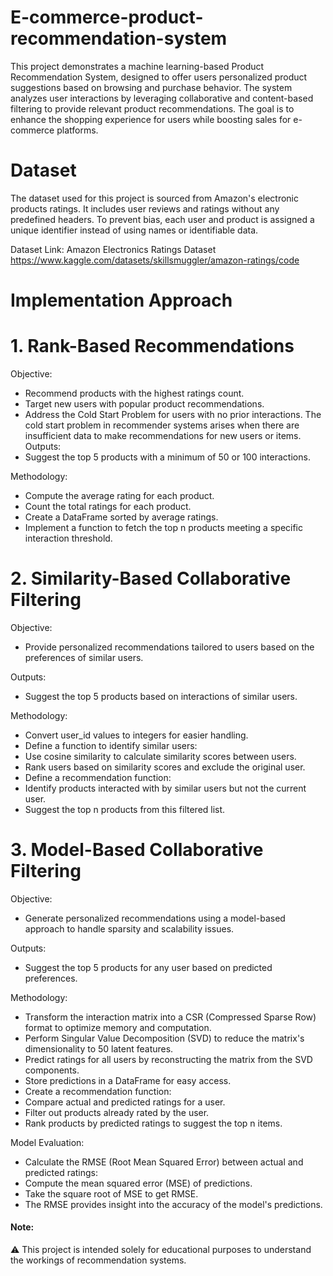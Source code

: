 # E-commerce-product-recommendation-system
This project demonstrates a machine learning-based Product Recommendation System, designed to offer users personalized product suggestions based on browsing and purchase behavior. The system analyzes user interactions by leveraging collaborative and content-based filtering to provide relevant product recommendations. The goal is to enhance the shopping experience for users while boosting sales for e-commerce platforms.

# Dataset
The dataset used for this project is sourced from Amazon's electronic products ratings. It includes user reviews and ratings without any predefined headers. To prevent bias, each user and product is assigned a unique identifier instead of using names or identifiable data.

Dataset Link: Amazon Electronics Ratings Dataset https://www.kaggle.com/datasets/skillsmuggler/amazon-ratings/code

# Implementation Approach
# 1. Rank-Based Recommendations
Objective:
  * Recommend products with the highest ratings count.
  * Target new users with popular product recommendations.
  * Address the Cold Start Problem for users with no prior interactions. The cold start problem in recommender systems arises when there are insufficient data to make recommendations for new users or items.
Outputs:
  * Suggest the top 5 products with a minimum of 50 or 100 interactions.

Methodology:
  * Compute the average rating for each product.
  * Count the total ratings for each product.
  * Create a DataFrame sorted by average ratings.
  * Implement a function to fetch the top n products meeting a specific interaction threshold.
# 2. Similarity-Based Collaborative Filtering
Objective:
  * Provide personalized recommendations tailored to users based on the preferences of similar users.

Outputs:
  * Suggest the top 5 products based on interactions of similar users.

Methodology:
  * Convert user_id values to integers for easier handling.
  * Define a function to identify similar users:
  * Use cosine similarity to calculate similarity scores between users.
  * Rank users based on similarity scores and exclude the original user.
  * Define a recommendation function:
  * Identify products interacted with by similar users but not the current user.
  * Suggest the top n products from this filtered list.
# 3. Model-Based Collaborative Filtering
Objective:
  * Generate personalized recommendations using a model-based approach to handle sparsity and scalability issues.

Outputs:
  * Suggest the top 5 products for any user based on predicted preferences.

Methodology:
  * Transform the interaction matrix into a CSR (Compressed Sparse Row) format to optimize memory and computation.
  * Perform Singular Value Decomposition (SVD) to reduce the matrix's dimensionality to 50 latent features.
  * Predict ratings for all users by reconstructing the matrix from the SVD components.
  * Store predictions in a DataFrame for easy access.
  * Create a recommendation function:
  * Compare actual and predicted ratings for a user.
  * Filter out products already rated by the user.
  * Rank products by predicted ratings to suggest the top n items.

Model Evaluation:
  * Calculate the RMSE (Root Mean Squared Error) between actual and predicted ratings:
  * Compute the mean squared error (MSE) of predictions.
  * Take the square root of MSE to get RMSE.
  * The RMSE provides insight into the accuracy of the model's predictions.

#### Note:
⚠️ This project is intended solely for educational purposes to understand the workings of recommendation systems. 

